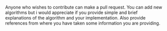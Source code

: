 Anyone who wishes to contribute can make a pull request. You can add new algorithms but i would appreciate if you provide simple and brief explanations of the algorithm and your implementation. Also provide references from where you have taken some information you are providing.
